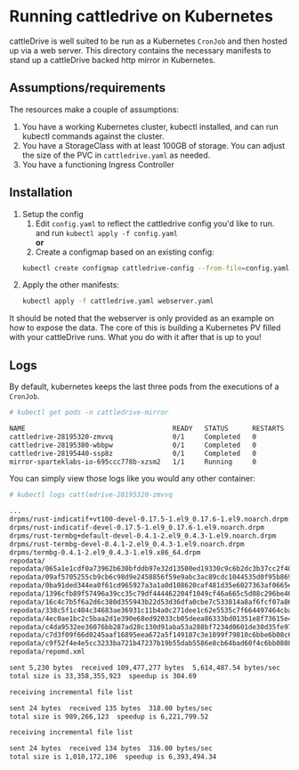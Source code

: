 # Running cattledrive on Kubernetes
cattleDrive is well suited to be run as a Kubernetes `CronJob` and then hosted up via a web server.  This directory contains the necessary manifests to stand up a cattleDrive backed http mirror in Kubernetes.

## Assumptions/requirements
The resources make a couple of assumptions:
1. You have a working Kubernetes cluster, kubectl installed, and can run kubectl commands against the cluster.
2. You have a StorageClass with at least 100GB of storage.  You can adjust the size of the PVC in `cattledrive.yaml` as needed.
3. You have a functioning Ingress Controller

## Installation

1. Setup the config
   1. Edit `config.yaml` to reflect the cattledrive config you'd like to run. and run `kubectl apply -f config.yaml`  
    **or**
   2. Create a configmap based on an existing config: 
    ```bash
    kubectl create configmap cattledrive-config --from-file=config.yaml=/path/to/cattledrive/config.yaml
    ```
2. Apply the other manifests:
   ```bash
   kubectl apply -f cattledrive.yaml webserver.yaml
   ```

It should be noted that the webserver is only provided as an example on how to expose the data.  The core of this is building a Kubernetes PV filled with your cattleDrive runs.  What you do with it after that is up to you!

## Logs
By default, kubernetes keeps the last three pods from the executions of a `CronJob`.  

```bash
# kubectl get pods -n cattledrive-mirror

NAME                                     READY   STATUS      RESTARTS       AGE
cattledrive-28195320-zmvvq               0/1     Completed   0              135m
cattledrive-28195380-wbbpw               0/1     Completed   0              75m
cattledrive-28195440-ssp8z               0/1     Completed   0              15m
mirror-sparteklabs-io-695ccc778b-xzsm2   1/1     Running     0              12d
```

You can simply view those logs like you would any other container:

```bash
# kubectl logs cattledrive-28195320-zmvvq

...
drpms/rust-indicatif+vt100-devel-0.17.5-1.el9_0.17.6-1.el9.noarch.drpm
drpms/rust-indicatif-devel-0.17.5-1.el9_0.17.6-1.el9.noarch.drpm
drpms/rust-termbg+default-devel-0.4.1-2.el9_0.4.3-1.el9.noarch.drpm
drpms/rust-termbg-devel-0.4.1-2.el9_0.4.3-1.el9.noarch.drpm
drpms/termbg-0.4.1-2.el9_0.4.3-1.el9.x86_64.drpm
repodata/
repodata/065a1e1cdf0a73962b630bfddb97e32d13500ed19330c9c6b2dc3b37cc2f4058-primary.xml.gz
repodata/09af5705255cb9cb6c98d9e2458856f59e9abc3ac89cdc1044535d0f95b86962-filelists.sqlite.bz2
repodata/0ba91ded344ea0f61cd965927a3a1a0d108620caf481d35e6027363af0665e8b-other.xml.gz
repodata/1396cfb89f57496a39cc35c79df444462204f1049cf46a665c5d08c296be4631-primary.sqlite.bz2
repodata/16c4c7b5f6a2d6c380d355943b22d53d36dfa0cbe7c533814a8af6fcf07a8686-comps-Everything.x86_64.xml.gz
repodata/338c5f1c404c34683ae36931c11b4a0c271dee1c62e5535c7f664497464cbac4-updateinfo.xml.bz2
repodata/4ec0ae1bc2c5baa2d1e390e68ed92033cb05deea86333bd01351e8f73615e404-comps-Everything.x86_64.xml
repodata/c4da9532ee36076bb287ad28c130d91aba53a288bf7234d0601de30d35fe97b9-filelists.xml.gz
repodata/c7d3f09f66d0245aaf16895eea672a5f149187c3e1899f79810c6bbe6b08c684-other.sqlite.bz2
repodata/c9f52f4e4e5cc3233ba721b47237b19b55dab5586e8cb64bad60f4c6bb08086a-prestodelta.xml.gz
repodata/repomd.xml

sent 5,230 bytes  received 109,477,277 bytes  5,614,487.54 bytes/sec
total size is 33,358,355,923  speedup is 304.69

receiving incremental file list

sent 24 bytes  received 135 bytes  318.00 bytes/sec
total size is 989,266,123  speedup is 6,221,799.52

receiving incremental file list

sent 24 bytes  received 134 bytes  316.00 bytes/sec
total size is 1,010,172,106  speedup is 6,393,494.34
```